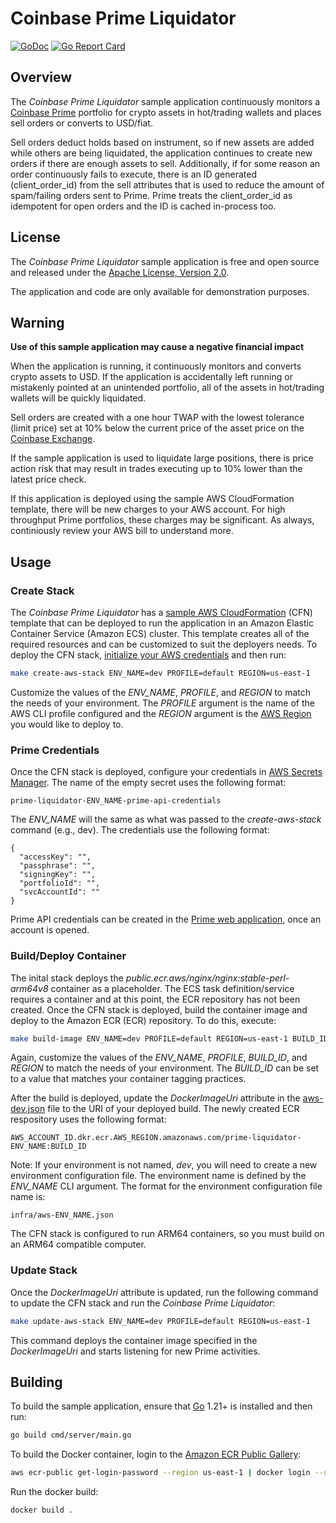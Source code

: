 # Coinbase Prime Liquidator


[![GoDoc](https://godoc.org/github.com/coinbase-samples/prime-liquidator-go?status.svg)](https://godoc.org/github.com/coinbase-samples/prime-liquidator-go)
[![Go Report Card](https://goreportcard.com/badge/coinbase-samples/prime-liquidator-go)](https://goreportcard.com/report/coinbase-samples/prime-liquidator-go)

## Overview

The *Coinbase Prime Liquidator* sample application continuously monitors a [Coinbase Prime](https://prime.coinbase.com/) portfolio
for crypto assets in hot/trading wallets and places sell orders or converts to USD/fiat.

Sell orders deduct holds based on instrument, so if new assets are added while others are being liquidated, the
application continues to create new orders if there are enough assets to sell. Additionally, if for some reason an order
continuously fails to execute, there is an ID generated (client_order_id) from the sell attributes that is used to
reduce the amount of spam/failing orders sent to Prime. Prime treats the client_order_id as idempotent for open orders and
the ID is cached in-process too.

## License

The *Coinbase Prime Liquidator* sample application is free and open source and released under the [Apache License, Version 2.0](LICENSE).

The application and code are only available for demonstration purposes.

## Warning

**Use of this sample application may cause a negative financial impact**

When the application is running, it continuously monitors and converts crypto assets to USD.
If the application is accidentally left running or mistakenly pointed at an unintended portfolio,
all of the assets in hot/trading wallets will be quickly liquidated.

Sell orders are created with a one hour TWAP with the lowest tolerance (limit price) set at 10% below the
current price of the asset price on the [Coinbase Exchange](https://exchange.coinbase.com/).

If the sample application is used to liquidate large positions, there is price action risk that may
result in trades executing up to 10% lower than the latest price check.

If this application is deployed using the sample AWS CloudFormation template, there will be new charges to your AWS account. For high throughput Prime portfolios, these charges may be significant. As always, continiously review your AWS bill to understand more.

## Usage

### Create Stack

The *Coinbase Prime Liquidator* has a [sample AWS CloudFormation](infra/aws.cfn.yml) (CFN) template that can be deployed to run the application in an Amazon Elastic Container Service (Amazon ECS) cluster. This template creates all of the required resources and can be customized to suit the deployers needs. To deploy the CFN stack, [initialize your AWS credentials](https://docs.aws.amazon.com/cli/latest/userguide/cli-configure-files.html) and then run:

 ```bash
make create-aws-stack ENV_NAME=dev PROFILE=default REGION=us-east-1
```

Customize the values of the *ENV_NAME*, *PROFILE*, and *REGION* to match the needs of your environment. The *PROFILE* argument is the name of the AWS CLI profile configured and the *REGION* argument is the [AWS Region](https://aws.amazon.com/about-aws/global-infrastructure/regions_az/) you would like to deploy to.

### Prime Credentials

Once the CFN stack is deployed, configure your credentials in [AWS Secrets Manager](https://docs.aws.amazon.com/secretsmanager/latest/userguide/intro.html). The name of the empty secret uses the following format:

```
prime-liquidator-ENV_NAME-prime-api-credentials
```

The *ENV_NAME* will the same as what was passed to the *create-aws-stack* command (e.g., dev). The credentials use the following format:

```
{
  "accessKey": "",
  "passphrase": "",
  "signingKey": "",
  "portfolioId": "",
  "svcAccountId": ""
}
```

Prime API credentials can be created in the [Prime web application](https://prime.coinbase.com), once an account is opened.

### Build/Deploy Container

The inital stack deploys the *public.ecr.aws/nginx/nginx:stable-perl-arm64v8* container as a placeholder. The ECS task definition/service requires a container and at this point, the ECR repository has not been created. Once the CFN stack is deployed, build the container image and deploy to the Amazon ECR (ECR) repository. To do this, execute:

 ```bash
make build-image ENV_NAME=dev PROFILE=default REGION=us-east-1 BUILD_ID=1
```

Again, customize the values of the *ENV_NAME*, *PROFILE*, *BUILD_ID*, and *REGION* to match the needs of your environment. The *BUILD_ID* can be set to a value that matches your container tagging practices.

After the build is deployed, update the *DockerImageUri* attribute in the [aws-dev.json](infra/aws-dev.json) file to the URI of your deployed build. The newly created ECR respository uses the following format:

```
AWS_ACCOUNT_ID.dkr.ecr.AWS_REGION.amazonaws.com/prime-liquidator-ENV_NAME:BUILD_ID
```

Note: If your environment is not named, *dev*, you will need to create a new environment configuration file. The environment name is defined by the *ENV_NAME* CLI argument. The format for the environment configuration file name is:

```
infra/aws-ENV_NAME.json
```

The CFN stack is configured to run ARM64 containers, so you must build on an ARM64 compatible computer.

### Update Stack

Once the *DockerImageUri* attribute is updated, run the following command to update the CFN stack and run the *Coinbase Prime Liquidator*:

 ```bash
make update-aws-stack ENV_NAME=dev PROFILE=default REGION=us-east-1
```

This command deploys the container image specified in the *DockerImageUri* and starts listening for new Prime activities.

## Building

To build the sample application, ensure that [Go](https://go.dev/) 1.21+ is installed and then run:

```bash
go build cmd/server/main.go
```

To build the Docker container, login to the [Amazon ECR Public Gallery](https://gallery.ecr.aws/):

```bash
aws ecr-public get-login-password --region us-east-1 | docker login --username AWS --password-stdin public.ecr.aws
```

Run the docker build:

```bash
docker build .
```


